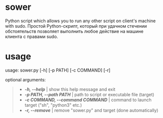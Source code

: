 # sower
Python script which allows you to run any other script on client's machine with sudo. Простой Python-скрипт, который при
удачном стечении обстоятельств позволяет выполнить любое действие на машине
клиента с правами sudo.
# usage
usage: sower.py [-h] [-p PATH] [-c COMMAND] [-r]

optional arguments:
>*  ***-h, --help***           | show this help message and exit
>*  ***-p PATH, --path PATH*** | path to script or executable file (target)
>*  ***-c COMMAND, --command COMMAND*** | command to launch target ("sh", "python3" etc.)
>*  ***-r, --remove***         | remove "sower.py" and target (done automatically)
